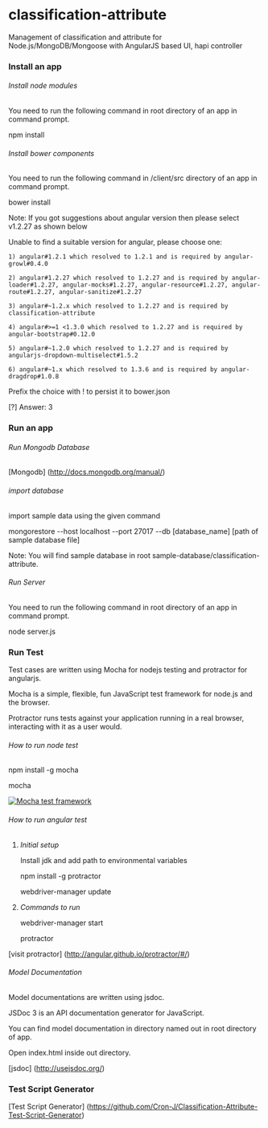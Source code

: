 classification-attribute
========================

Management of classification and attribute for Node.js/MongoDB/Mongoose with AngularJS based UI, hapi controller

### Install an app

###### *Install node modules*

You need to run the following command in root directory of an app in command prompt.

npm install

###### *Install bower components*

You need to run the following command in /client/src directory of an app in command prompt.

bower install

Note: If you got suggestions about angular version then please select v1.2.27 as shown below

Unable to find a suitable version for angular, please choose one:

    1) angular#1.2.1 which resolved to 1.2.1 and is required by angular-growl#0.4.0

    2) angular#1.2.27 which resolved to 1.2.27 and is required by angular-loader#1.2.27, angular-mocks#1.2.27, angular-resource#1.2.27, angular-route#1.2.27, angular-sanitize#1.2.27

    3) angular#~1.2.x which resolved to 1.2.27 and is required by classification-attribute

    4) angular#>=1 <1.3.0 which resolved to 1.2.27 and is required by angular-bootstrap#0.12.0

    5) angular#~1.2.0 which resolved to 1.2.27 and is required by angularjs-dropdown-multiselect#1.5.2

    6) angular#~1.x which resolved to 1.3.6 and is required by angular-dragdrop#1.0.8

Prefix the choice with ! to persist it to bower.json

[?] Answer: 3 

### Run an app

###### *Run Mongodb Database*

[Mongodb] (http://docs.mongodb.org/manual/)

###### *import database*

import sample data using the given command

mongorestore --host localhost --port 27017 --db [database_name] [path of sample database file]

Note: You will find sample database in root sample-database/classification-attribute.

###### *Run Server*

You need to run the following command in root directory of an app in command prompt.

node server.js

### Run Test

Test cases are written using Mocha for nodejs testing and protractor for angularjs.

Mocha is a simple, flexible, fun JavaScript test framework for node.js and the browser.

Protractor runs tests against your application running in a real browser, interacting with it as a user would.

###### *How to run node test*

npm install -g mocha

mocha

 [![Mocha test framework](http://f.cl.ly/items/3l1k0n2A1U3M1I1L210p/Screen%20Shot%202012-02-24%20at%202.21.43%20PM.png)](http://mochajs.org)

###### *How to run angular test*

1. *Initial setup*

    Install jdk and add path to environmental variables

    npm install -g protractor

    webdriver-manager update
    
2. *Commands to run*

    webdriver-manager start

    protractor

[visit protractor] (http://angular.github.io/protractor/#/)

###### *Model Documentation*

Model documentations are written using jsdoc.

JSDoc 3 is an API documentation generator for JavaScript.

You can find model documentation in directory named out in root directory of app.

Open index.html inside out directory.

[jsdoc] (http://usejsdoc.org/)

### Test Script Generator

[Test Script Generator] (https://github.com/Cron-J/Classification-Attribute-Test-Script-Generator)
